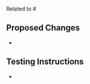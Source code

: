 <!--
Link a related issue to this PR. If there is no related issue, please create one first.
-->

Related to #

## Proposed Changes

*

## Testing Instructions

<!--
Add as many details as possible to help others reproduce the issue and test the fix.
"Before / After" screenshots can also be very helpful when the change is visual.
-->

*